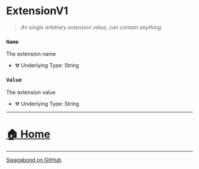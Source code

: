 # ExtensionV1

> *An single arbitrary extension value, can contain anything.* 


### `Name`

The extension name



* ⚒️ Underlying Type: String



### `Value`

The extension value



* ⚒️ Underlying Type: String



___


# [🏠 Home](./ApiV1.md)


___

[Swagabond on GitHub](https://github.com/jordanbleu/swagabond)
